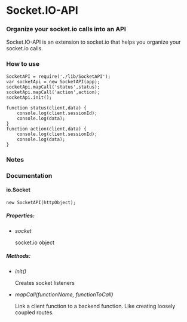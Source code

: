 Socket.IO-API
=========

### Organize your socket.io calls into an API

Socket.IO-API is an extension to socket.io that helps you organize your socket.io calls.

### How to use

	SocketAPI = require('./lib/SocketAPI');
	var socketApi = new SocketAPI(app);
	socketApi.mapCall('status',status);
	socketApi.mapCall('action',action);
	socketApi.init();
	
	function status(client,data) {
		console.log(client.sessionId);
		console.log(data);
	}
	function action(client,data) {
		console.log(client.sessionId);
		console.log(data);
	}

### Notes



### Documentation 

#### io.Socket

	new SocketAPI(httpObject);

##### Properties:

- *socket*

	socket.io object

##### Methods:
	
- *init()*

	Creates socket listeners
	
- *mapCall(functionName, functionToCall)*
	
	Link a client function to a backend function. Like creating loosely coupled routes.